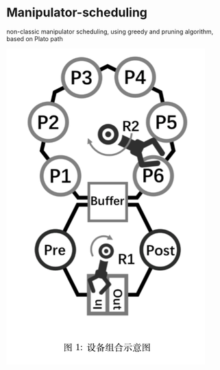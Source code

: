 # Manipulator-scheduling
non-classic manipulator scheduling, using greedy and pruning algorithm, based on Plato path

![image text](http://github.com/JasmineJiali/Manipulator-scheduling/raw/master/img.png)
      
